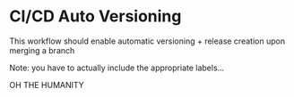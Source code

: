 # CI/CD Auto Versioning

This workflow should enable automatic versioning + release creation upon merging a branch

Note: you have to actually include the appropriate labels...

OH THE HUMANITY
